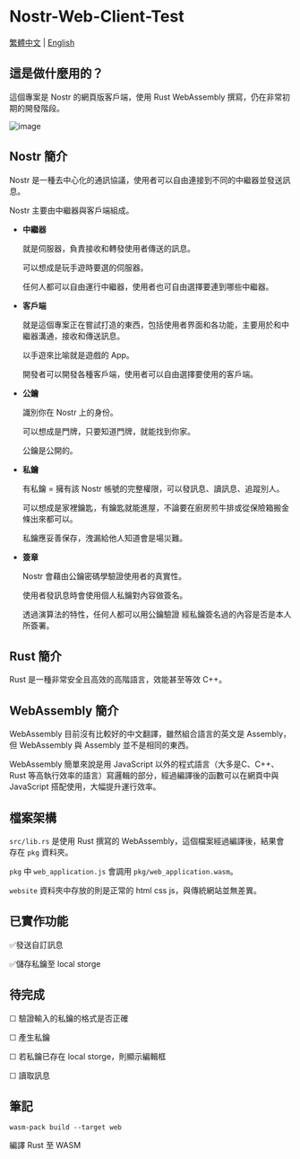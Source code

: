 # Nostr-Web-Client-Test
[繁體中文](https://github.com/Xeift/Nostr-Web-Client-Test/blob/main/README.md) | [English](https://github.com/Xeift/Nostr-Web-Client-Test/blob/main/README_en.md)

## 這是做什麼用的？
這個專案是 Nostr 的網頁版客戶端，使用 Rust WebAssembly 撰寫，仍在非常初期的開發階段。

![image](https://user-images.githubusercontent.com/80938768/230636194-f94440fb-3769-4e63-8c60-0706e29e6eb7.png)


## Nostr 簡介
Nostr 是一種去中心化的通訊協議，使用者可以自由連接到不同的中繼器並發送訊息。

Nostr 主要由中繼器與客戶端組成。

+ **中繼器**

    就是伺服器，負責接收和轉發使用者傳送的訊息。

    可以想成是玩手遊時要選的伺服器。

    任何人都可以自由運行中繼器，使用者也可自由選擇要連到哪些中繼器。

+ **客戶端**

    就是這個專案正在嘗試打造的東西，包括使用者界面和各功能，主要用於和中繼器溝通，接收和傳送訊息。

    以手遊來比喻就是遊戲的 App。

    開發者可以開發各種客戶端，使用者可以自由選擇要使用的客戶端。

+ **公鑰**

    識別你在 Nostr 上的身份。

    可以想成是門牌，只要知道門牌，就能找到你家。

    公鑰是公開的。

+ **私鑰**

    有私鑰 = 擁有該 Nostr 帳號的完整權限，可以發訊息、讀訊息、追蹤別人。

    可以想成是家裡鑰匙，有鑰匙就能進屋，不論要在廚房煎牛排或從保險箱搬金條出來都可以。

    私鑰應妥善保存，洩漏給他人知道會是場災難。

+ **簽章**

    Nostr 會藉由公鑰密碼學驗證使用者的真實性。

    使用者發訊息時會使用個人私鑰對內容做簽名。

    透過演算法的特性，任何人都可以用公鑰驗證 經私鑰簽名過的內容是否是本人所簽署。

## Rust 簡介
Rust 是一種非常安全且高效的高階語言，效能甚至等效 C++。

## WebAssembly 簡介
WebAssembly 目前沒有比較好的中文翻譯，雖然組合語言的英文是 Assembly，但 WebAssembly 與 Assembly 並不是相同的東西。

WebAssembly 簡單來說是用 JavaScript 以外的程式語言（大多是C、C++、Rust 等高執行效率的語言）寫邏輯的部分，經過編譯後的函數可以在網頁中與 JavaScript 搭配使用，大幅提升運行效率。

## 檔案架構
`src/lib.rs` 是使用 Rust 撰寫的 WebAssembly，這個檔案經過編譯後，結果會存在 `pkg` 資料夾。

`pkg` 中 `web_application.js` 會調用 `pkg/web_application.wasm`。

`website` 資料夾中存放的則是正常的 html css js，與傳統網站並無差異。

## 已實作功能
✅發送自訂訊息

✅儲存私鑰至 local storge

## 待完成
☐ 驗證輸入的私鑰的格式是否正確

☐ 產生私鑰

☐ 若私鑰已存在 local storge，則顯示編輯框

☐ 讀取訊息

## 筆記
`wasm-pack build --target web`

編譯 Rust 至 WASM
